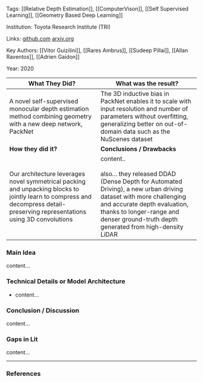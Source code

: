 
Tags: [[Relative Depth Estimation]], [[ComputerVison]], [[Self Supervised Learning]], [[Geometry Based Deep Learning]]

Institution: Toyota Research Institute (TRI)

Links: [github.com](https://github.com/TRI-ML/vidar) [arxiv.org](https://arxiv.org/abs/1905.02693)

Key Authors: [[Vitor Guizilini]], [[Rares Ambrus]], [[Sudeep Pillai]], [[Allan Raventos]], [[Adrien Gaidon]]

Year: 2020


| What They Did?                                                                                                                                                                | What was the result?                                                                                                                                                                                                                                     |
| ----------------------------------------------------------------------------------------------------------------------------------------------------------------------------- | -------------------------------------------------------------------------------------------------------------------------------------------------------------------------------------------------------------------------------------------------------- |
| A novel self-supervised monocular depth estimation method combining geometry with a new deep network, PackNet                                                                 | The 3D inductive bias in PackNet enables it to scale with input resolution and number of parameters without overfitting, generalizing better on out-of-domain data such as the NuScenes dataset                                                          |
| **How they did it?**                                                                                                                                                          | **Conclusions / Drawbacks**                                                                                                                                                                                                                              |
| Our architecture leverages novel symmetrical packing and unpacking blocks to jointly learn to compress and decompress detail-preserving representations using 3D convolutions | content..<br><br>also... they released DDAD (Dense Depth for Automated Driving), a new urban driving dataset with more challenging and accurate depth evaluation, thanks to longer-range and denser ground-truth depth generated from high-density LiDAR |


### Main Idea

content...

### Technical Details or Model Architecture

* content...

### Conclusion / Discussion

content...

### Gaps in Lit

content...


---
### References


